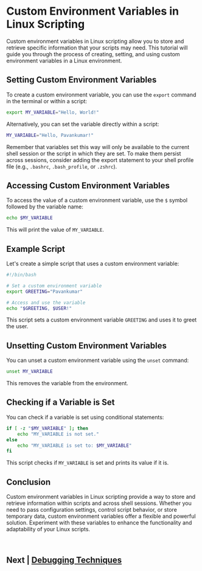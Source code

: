 
# Custom Environment Variables in Linux Scripting

Custom environment variables in Linux scripting allow you to store and retrieve specific information that your scripts may need. This tutorial will guide you through the process of creating, setting, and using custom environment variables in a Linux environment.

## Setting Custom Environment Variables

To create a custom environment variable, you can use the `export` command in the terminal or within a script:

```bash
export MY_VARIABLE="Hello, World!"
```

Alternatively, you can set the variable directly within a script:

```bash
MY_VARIABLE="Hello, Pavankumar!"
```

Remember that variables set this way will only be available to the current shell session or the script in which they are set. To make them persist across sessions, consider adding the export statement to your shell profile file (e.g., `.bashrc`, `.bash_profile`, or `.zshrc`).

## Accessing Custom Environment Variables

To access the value of a custom environment variable, use the `$` symbol followed by the variable name:

```bash
echo $MY_VARIABLE
```

This will print the value of `MY_VARIABLE`.

## Example Script

Let's create a simple script that uses a custom environment variable:

```bash
#!/bin/bash

# Set a custom environment variable
export GREETING="Pavankumar"

# Access and use the variable
echo "$GREETING, $USER!"
```

This script sets a custom environment variable `GREETING` and uses it to greet the user.

## Unsetting Custom Environment Variables

You can unset a custom environment variable using the `unset` command:

```bash
unset MY_VARIABLE
```

This removes the variable from the environment.

## Checking if a Variable is Set

You can check if a variable is set using conditional statements:

```bash
if [ -z "$MY_VARIABLE" ]; then
    echo "MY_VARIABLE is not set."
else
    echo "MY_VARIABLE is set to: $MY_VARIABLE"
fi
```

This script checks if `MY_VARIABLE` is set and prints its value if it is.

## Conclusion

Custom environment variables in Linux scripting provide a way to store and retrieve information within scripts and across shell sessions. Whether you need to pass configuration settings, control script behavior, or store temporary data, custom environment variables offer a flexible and powerful solution. Experiment with these variables to enhance the functionality and adaptability of your Linux scripts.


<br>

## Next | [Debugging Techniques](https://github.com/lioneltchami/shell-scripting-tutorial/tree/main/Tutorial-Files/13.Debugging-Techniques)
